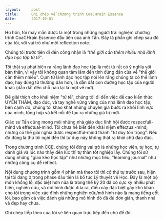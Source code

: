 ```yaml
---
layout:     post
title:      Ghi chép về chương trình CoaCHrain Essence
date:       2017-10-01
---
```


Hú hồn, tôi may mắn được là một trong những người trải nghiệm chương trình CoaCHrain Essence đầu tiên 
của anh Tấn. Đây là phần ghi chép sau đó của tôi, với vai trò như một reflection note.

Chúng tôi trước tiên đi đến công nhận là *"thế giới cần thêm nhiều nhà lãnh đạo học tập tử tế"*.

Tôi thật sự phát hiện ra rằng lãnh đạo học tập là một từ rất có ý nghĩa với bản thân, vì vậy tôi 
không quan tâm lắm đến tính đúng đắn của vế "thế giới cần thêm nhiều". Cụm từ lãnh đạo học tập nói 
lên rằng chúng ta có thể lãnh đạo, hay dùng từ thường dân hơn, là dẫn dắt con đường học tập của người 
khác (dẫn dắt đến chỗ nào lại là một vế mở).

Để giải thích cho khái niệm "tử tế", chúng tôi đi đến việc đề cao kiến thức UYÊN THÂM, đạo đức, và tay 
nghề vững vàng của nhà lãnh đạo học tập, bên cạnh đó, chúng tôi khao khát những chuyên gia bước ra khỏi
lĩnh vực của mình, tổng hợp và kết nối để tạo ra những giá trị mới.

Giáo sư Tấn cũng mong mỏi những nhà giáo dục lĩnh hội được respecfull-mind và effectual-mind. Tôi chưa
hề biết đến khái niệm effectual-mind, nhưng có thể giải nghĩa được respectful-mind thành "tư duy tôn 
trọng". Nếu đó đúng là thứ tôi nghĩ đến thì tư duy này không thát ra khỏi chữ đạo đức.

Trong chương trình CCE, chúng tôi đóng vai trò là những học viên, tự học, tự đánh giá
và lúc nào thấy đến lúc thì tự thân tốt nghiệp lấy. Chúng tôi sử dụng những "giao kèo học tập" như 
những mục tiêu, "learning journal" như những công cụ để reflect.

Nội dung chương trình gồm 4 phần mà theo tôi thì có thứ tự trước sau, hiện tại tôi đang ở trong phase 
đầu tiên là bổ túc Lý thuyết về Học. Đây là một bộ môn khổng lồ, đặc biệt hơn nữa là trong thế kỷ 20
đã có cực kỳ nhiều phát hiện, nghiên cứu, và mô hình được đưa ra, điều này đặc biệt gây khó khăn cho 
tôi trong việc xác định những nghiên cứu/mô hình nào là mang tiếng cốt lõi, bao gồm cả việc đánh giá
những mô hình đó đã đủ đơn giản, thanh nhã và đẹp hay chưa.

Ghi chép tiếp theo của tôi sẽ liên quan trực tiếp đến chủ đề đó.